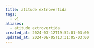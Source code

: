```yaml
---
title: atitude extrovertida
tags:
  - v1
aliases:
  - atitude extrovertida
created_at: 2024-07-12T19:52:01-03:00
updated_at: 2024-08-05T13:31:05-03:00
---
```


